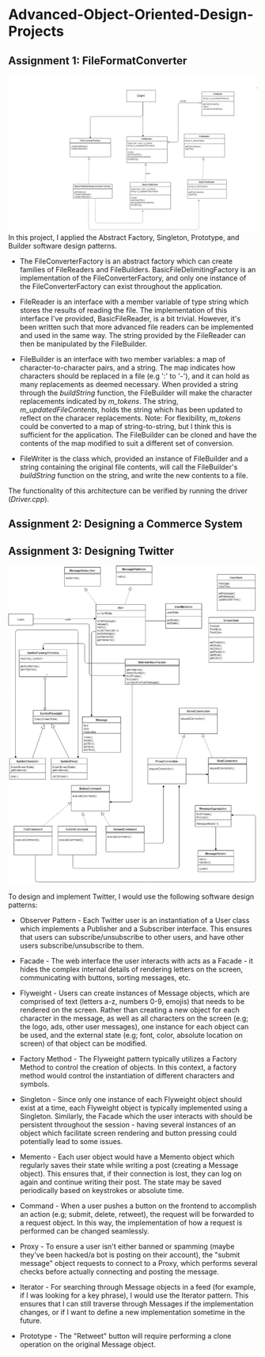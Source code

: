 # Advanced-Object-Oriented-Design-Projects

## Assignment 1: FileFormatConverter ##
![alt text](https://github.com/danielenricocahall/Advanced-Object-Oriented-Design-Projects/blob/master/FileFormatConverter/Quiz1-FileConverter.png)
In this project, I applied the Abstract Factory, Singleton, Prototype, and Builder software design patterns. 


* The FileConverterFactory is an abstract factory which can create families of FileReaders and FileBuilders. BasicFileDelimitingFactory is an implementation of the FileConverterFactory, and only one instance of the FileConverterFactory can exist throughout the application.

* FileReader is an interface with a member variable of type string which stores the results of reading the file. The implementation of this interface I've provided, BasicFileReader, is a bit trivial. However, it's been written such that more advanced file readers can be implemented and used in the same way. The string provided by the FileReader can then be manipulated by the FileBuilder.

* FileBuilder is an interface with two member variables: a map of character-to-character pairs, and a string. The map indicates how characters should be replaced in a file (e.g ':' to '-'), and it can hold as many replacements as deemed necessary. When provided a string through the *buildString* function, the FileBuilder will make the  character replacements indicated by *m_tokens*. The string, *m_updatedFileContents*, holds the string which has been updated to reflect on the characer replacements. Note: For flexibility, *m_tokens* could be converted to a map of string-to-string, but I think this is sufficient for the application. The FileBuilder can be cloned and have the contents of the map modified to suit a different set of conversion.

* FileWriter is the class which, provided an instance of FileBuilder and a string containing the original file contents, will call the FileBuilder's *buildString* function on the string, and write the new contents to a file. 

The functionality of this architecture can be verified by running the driver (*Driver.cpp*). 
## Assignment 2: Designing a Commerce System ##



## Assignment 3: Designing Twitter ##

![alt text](https://github.com/danielenricocahall/Advanced-Object-Oriented-Design-Projects/blob/master/Quiz3_Twitter.png)

To design and implement Twitter, I would use the following software design patterns:

* Observer Pattern - Each Twitter user is an instantiation of a User class which implements a Publisher and a Subscriber interface. This ensures that users can subscribe/unsubscribe to other users, and have other users subscribe/unsubscribe to them.

* Facade - The web interface the user interacts with acts as a Facade - it hides the complex internal details of rendering letters on the screen, communicating with buttons, sorting messages, etc.

* Flyweight - Users can create instances of Message objects, which are comprised of text (letters a-z, numbers 0-9, emojis) that needs to be rendered on the screen. Rather than creating a new object for each character in the message, as well as all characters on the screen (e.g; the logo, ads, other user messages), one instance for each object can be used, and the external state (e.g; font, color, absolute location on screen) of that object can be modified.

* Factory Method - The Flyweight pattern typically utilizes a Factory Method to control the creation of objects. In this context, a factory method would control the instantiation of different characters and symbols.

* Singleton - Since only one instance of each Flyweight object should exist at a time, each Flyweight object is typically implemented using a Singleton. Similarly, the Facade which the user interacts with should be persistent throughout the session - having several instances of an object which facilitate screen rendering and button pressing could potentially lead to some issues.

* Memento - Each user object would have a Memento object which regularly saves their state while writing a post (creating a Message object). This ensures that, if their connection is lost, they can log on again and continue writing their post. The state may be saved periodically based on keystrokes or absolute time.

* Command - When a user pushes a button on the frontend to accomplish an action (e.g; submit, delete, retweet), the request will be forwarded to a request object. In this way, the implementation of how a request is performed can be changed seamlessly. 

* Proxy - To ensure a user isn't either banned or spamming (maybe they've been hacked/a bot is posting on their account), the "submit message" object requests to connect to a Proxy, which performs several checks before actually connecting and posting the message.

* Iterator - For searching through Message objects in a feed (for example, if I was looking for a key phrase), I would use the Iterator pattern. This ensures that I can still traverse through Messages if the implementation changes, or if I want to define a new implementation sometime in the future.

* Prototype - The "Retweet" button will require performing a clone operation on the original Message object. 


